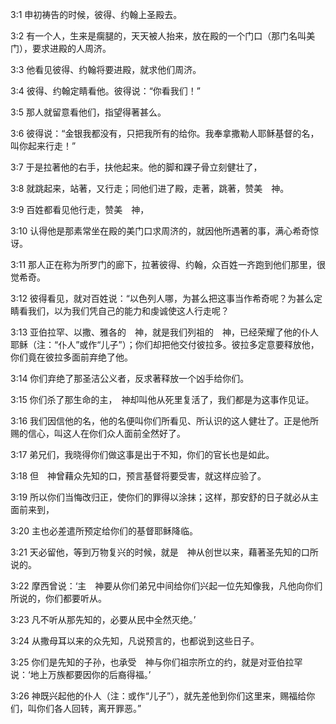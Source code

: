 <a id="1"></a>3:1  申初祷告的时候，彼得、约翰上圣殿去。  

<a id="2"></a>3:2  有一个人，生来是瘸腿的，天天被人抬来，放在殿的一个门口（那门名叫美门），要求进殿的人周济。  

<a id="3"></a>3:3  他看见彼得、约翰将要进殿，就求他们周济。  

<a id="4"></a>3:4  彼得、约翰定睛看他。彼得说：“你看我们！”  

<a id="5"></a>3:5  那人就留意看他们，指望得著甚么。  

<a id="6"></a>3:6  彼得说：“金银我都没有，只把我所有的给你。我奉拿撒勒人耶稣基督的名，叫你起来行走！”  

<a id="7"></a>3:7  于是拉著他的右手，扶他起来。他的脚和踝子骨立刻健壮了，  

<a id="8"></a>3:8  就跳起来，站著，又行走；同他们进了殿，走著，跳著，赞美　神。  

<a id="9"></a>3:9  百姓都看见他行走，赞美　神，  

<a id="10"></a>3:10  认得他是那素常坐在殿的美门口求周济的，就因他所遇著的事，满心希奇惊讶。  

<a id="11"></a>3:11  那人正在称为所罗门的廊下，拉著彼得、约翰，众百姓一齐跑到他们那里，很觉希奇。  

<a id="12"></a>3:12  彼得看见，就对百姓说：“以色列人哪，为甚么把这事当作希奇呢？为甚么定睛看我们，以为我们凭自己的能力和虔诚使这人行走呢？  

<a id="13"></a>3:13  亚伯拉罕、以撒、雅各的　神，就是我们列祖的　神，已经荣耀了他的仆人耶稣（注：“仆人”或作“儿子”）；你们却把他交付彼拉多。彼拉多定意要释放他，你们竟在彼拉多面前弃绝了他。　  

<a id="14"></a>3:14  你们弃绝了那圣洁公义者，反求著释放一个凶手给你们。  

<a id="15"></a>3:15  你们杀了那生命的主，　神却叫他从死里复活了，我们都是为这事作见证。  

<a id="16"></a>3:16  我们因信他的名，他的名便叫你们所看见、所认识的这人健壮了。正是他所赐的信心，叫这人在你们众人面前全然好了。  

<a id="17"></a>3:17  弟兄们，我晓得你们做这事是出于不知，你们的官长也是如此。  

<a id="18"></a>3:18  但　神曾藉众先知的口，预言基督将要受害，就这样应验了。  

<a id="19"></a>3:19  所以你们当悔改归正，使你们的罪得以涂抹；这样，那安舒的日子就必从主面前来到，  

<a id="20"></a>3:20  主也必差遣所预定给你们的基督耶稣降临。  

<a id="21"></a>3:21  天必留他，等到万物复兴的时候，就是　神从创世以来，藉著圣先知的口所说的。  

<a id="22"></a>3:22  摩西曾说：‘主　神要从你们弟兄中间给你们兴起一位先知像我，凡他向你们所说的，你们都要听从。  

<a id="23"></a>3:23  凡不听从那先知的，必要从民中全然灭绝。’  

<a id="24"></a>3:24  从撒母耳以来的众先知，凡说预言的，也都说到这些日子。  

<a id="25"></a>3:25  你们是先知的子孙，也承受　神与你们祖宗所立的约，就是对亚伯拉罕说：‘地上万族都要因你的后裔得福。’  

<a id="26"></a>3:26  神既兴起他的仆人（注：或作“儿子”），就先差他到你们这里来，赐福给你们，叫你们各人回转，离开罪恶。”  
